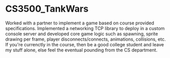# CS3500_TankWars
Worked with a partner to implement a game based on course provided specifications. Implemented a networking TCP library to deploy in a custom console server and developed core game logic such as spawning, sprite drawing per frame, player disconnects/connects, animations, collisions, etc. If you're currenctly in the course, then be a good college student  and leave my stuff alone, else feel the eventual pounding from the CS department.
